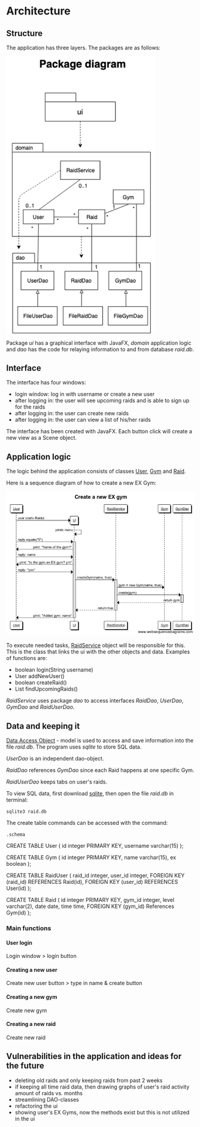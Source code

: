 # Architecture

## Structure

The application has three layers. The packages are as follows:

<img src="https://raw.githubusercontent.com/sinilandia/ohte2019/master/Documentation/kuvat/Packagediagram.png" width="400">

Package _ui_ has a graphical interface with JavaFX, _domain_ application logic and _dao_ has the code for relaying information to and from database _raid.db_.

## Interface

The interface has four windows:
- login window: log in with username or create a new user
- after logging in: the user will see upcoming raids and is able to sign up for the raids
- after logging in: the user can create new raids
- after logging in: the user can view a list of his/her raids

The interface has been created with JavaFX. Each button click will create a new view as a Scene object. 

## Application logic

The logic behind the application consists of classes [User](https://github.com/sinilandia/ohte2019/blob/master/Didiraidthat/src/main/java/domain/User.java), [Gym](https://github.com/sinilandia/ohte2019/blob/master/Didiraidthat/src/main/java/domain/Gym.java) and [Raid](https://github.com/sinilandia/ohte2019/blob/master/Didiraidthat/src/main/java/domain/Raid.java). 

Here is a sequence diagram of how to create a new EX Gym:

<img src="https://github.com/sinilandia/ohte2019/blob/master/Documentation/kuvat/Create%20a%20new%20EX%20gym.png" width="800">

To execute needed tasks, [RaidService](https://github.com/sinilandia/ohte2019/blob/master/Didiraidthat/src/main/java/domain/RaidService.java) object will be responsible for this. This is the class that links the ui with the other objects and data. Examples of functions are:
- boolean login(String username)
- User addNewUser()
- boolean createRaid()
- List<Raid> findUpcomingRaids()

_RaidService_ uses package _dao_ to access interfaces _RaidDao_, _UserDao_, _GymDao_ and _RaidUserDao_. 


## Data and keeping it

[Data Access Object](https://en.wikipedia.org/wiki/Data_access_object) - model is used to access and save information into the file _raid.db_. The program uses _sqlite_ to store SQL data.

_UserDao_ is an independent dao-object.

_RaidDao_ references _GymDao_ since each Raid happens at one specific Gym.

_RaidUserDao_ keeps tabs on user's raids.

To view SQL data, first download [sqlite](https://www.sqlite.org/index.html), then open the file _raid.db_ in terminal:
```
sqlite3 raid.db
```
The create table commands can be accessed with the command:
```
.schema
```
CREATE TABLE User (
id integer PRIMARY KEY,
username varchar(15)
);

CREATE TABLE Gym (
id integer PRIMARY KEY,
name varchar(15),
ex boolean
);

CREATE TABLE RaidUser (
    raid_id integer,
    user_id integer,
    FOREIGN KEY (raid_id) REFERENCES Raid(id),
    FOREIGN KEY (user_id) REFERENCES User(id)
);

CREATE TABLE Raid (
   id integer PRIMARY KEY,
   gym_id integer,
   level varchar(2),
   date date,
   time time,
   FOREIGN KEY (gym_id) References Gym(id)
);


### Main functions

#### User login

Login window > login button

#### Creating a new user

Create new user button > type in name & create button

#### Creating a new gym 

Create new gym

#### Creating a new raid

Create new raid



## Vulnerabilities in the application and ideas for the future
- deleting old raids and only keeping raids from past 2 weeks
- if keeping all time raid data, then drawing graphs of user's raid activity amount of raids vs. months
- streamlining DAO-classes
- refactoring the ui
- showing user's EX Gyms, now the methods exist but this is not utilized in the ui
